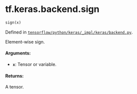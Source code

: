 <div itemscope itemtype="http://developers.google.com/ReferenceObject">
<meta itemprop="name" content="tf.keras.backend.sign" />
</div>

# tf.keras.backend.sign

``` python
sign(x)
```



Defined in [`tensorflow/python/keras/_impl/keras/backend.py`](https://www.tensorflow.org/code/tensorflow/python/keras/_impl/keras/backend.py).

Element-wise sign.

#### Arguments:

* <b>`x`</b>: Tensor or variable.


#### Returns:

A tensor.